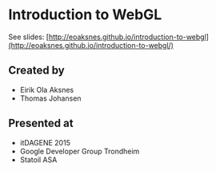 # Introduction to WebGL

See slides: [http://eoaksnes.github.io/introduction-to-webgl](http://eoaksnes.github.io/introduction-to-webgl/)

## Created by

* Eirik Ola Aksnes
* Thomas Johansen

## Presented at

* itDAGENE 2015
* Google Developer Group Trondheim
* Statoil ASA